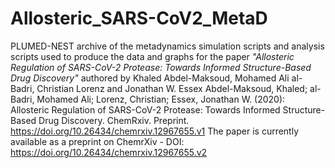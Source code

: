 # Allosteric_SARS-CoV2_MetaD

PLUMED-NEST archive of the metadynamics simulation scripts and analysis scripts used to produce the data and graphs for the paper *"Allosteric Regulation of SARS-CoV-2 Protease: Towards Informed Structure-Based Drug Discovery"* authored by Khaled Abdel-Maksoud, Mohamed Ali al-Badri, Christian Lorenz and Jonathan W. Essex
Abdel-Maksoud, Khaled; al-Badri, Mohamed Ali; Lorenz, Christian; Essex, Jonathan W. (2020): Allosteric Regulation of SARS-CoV-2 Protease: Towards Informed Structure-Based Drug Discovery. ChemRxiv. Preprint. https://doi.org/10.26434/chemrxiv.12967655.v1 
The paper is currently available as a preprint on ChemrXiv - DOI: https://doi.org/10.26434/chemrxiv.12967655.v2
